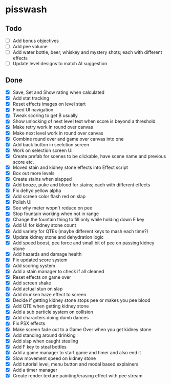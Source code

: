 # pisswash

## Todo

- [ ] Add bonus objectives
- [ ] Add pee volume
- [ ] Add water bottle, beer, whiskey and mystery shots; each with different effects
- [ ] Update level designs to match AI suggestion

## Done

- [x] Save, Set and Show rating when calculated
- [x] Add stat tracking
- [x] Reset effects images on level start
- [x] Fixed UI navigation
- [x] Tweak scoring to get B usually
- [x] Show unlocking of next level text when score is beyond a threshold
- [x] Make retry work in round over canvas
- [x] Make next level work in round over canvas
- [x] Combine round over and game over canvas into one
- [x] Add back button in seelction screen
- [x] Work on selection screen UI
- [x] Create prefab for scenes to be clickable, have scene name and previous score etc.
- [x] Moved stain and kidney stone effects into Effect script
- [x] Box out more levels
- [x] Create stains when slapped
- [x] Add booze, puke and blood for stains; each with different effects
- [x] Fix dehyd yellow alpha
- [x] Add screen color flash red on slap
- [x] Polish UI
- [x] See why meter wopn't reduce on pee
- [x] Stop fountain working when not in range
- [x] Change the fountain thing to fill only while holding down E key
- [x] Add UI for kidney stone count
- [x] Add variety for QTEs (maybe different keys to mash each time?)
- [x] Update kidney stone and dehydration logic
- [x] Add speed boost, pee force and small bit of pee on passing kidney stone
- [x] Add hazards and damage health
- [x] Fix updated score system
- [x] Add scoring system
- [x] Add a stain manager to check if all cleaned
- [x] Reset effects on game over
- [x] Add screen shake
- [x] Add actual stun on slap
- [x] Add drunken haze effect to screen
- [x] Decide if getting kidney stone stops pee or makes you pee blood
- [x] Add QTE when getting kidney stone
- [x] Add a sub particle system on collision
- [x] Add characters doing dumb dances
- [x] Fix PSX effects
- [x] Make screen fade out to a Game Over when you get kidney stone
- [x] Add standing around drinking
- [x] Add slap when caught stealing
- [x] Add F key to steal bottles
- [x] Add a game manager to start game and timer and also end it
- [x] Slow movement speed on kidney stone
- [x] Add tutorial level, menu button and modal based explainers
- [x] Add a timer manager
- [x] Create render texture painting/erasing effect with pee stream
